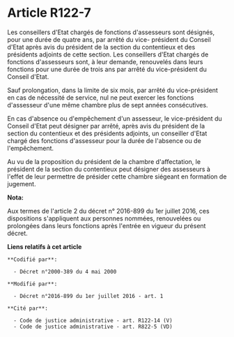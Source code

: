 # Article R122-7

Les conseillers d'Etat chargés de fonctions d'assesseurs sont désignés, pour une durée de quatre ans, par arrêté du vice-
président du Conseil d'Etat après avis du président de la section du contentieux et des présidents adjoints de cette section.
Les conseillers d'Etat chargés de fonctions d'assesseurs sont, à leur demande, renouvelés dans leurs fonctions pour une durée
de trois ans par arrêté du vice-président du Conseil d'Etat. 

Sauf prolongation, dans la limite de six mois, par arrêté du vice-président en cas de nécessité de service, nul ne peut
exercer les fonctions d'assesseur d'une même chambre plus de sept années consécutives.

En cas d'absence ou d'empêchement d'un assesseur, le vice-président du Conseil d'Etat peut désigner par arrêté, après avis du
président de la section du contentieux et des présidents adjoints, un conseiller d'Etat chargé des fonctions d'assesseur pour
la durée de l'absence ou de l'empêchement. 

Au vu de la proposition du président de la chambre d'affectation, le président de la section du contentieux peut désigner des
assesseurs à l'effet de leur permettre de présider cette chambre siégeant en formation de jugement.

**Nota:**

Aux termes de l'article 2 du décret n° 2016-899 du 1er juillet 2016, ces dispositions s'appliquent aux personnes nommées,
renouvelées ou prolongées dans leurs fonctions après l'entrée en vigueur du présent décret.

**Liens relatifs à cet article**

	**Codifié par**:

	  - Décret n°2000-389 du 4 mai 2000

	**Modifié par**:

	  - Décret n°2016-899 du 1er juillet 2016 - art. 1

	**Cité par**:

	  - Code de justice administrative - art. R122-14 (V)
	  - Code de justice administrative - art. R822-5 (VD)
